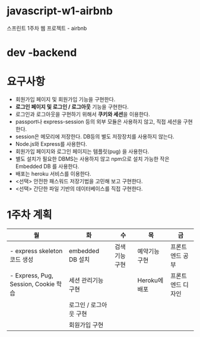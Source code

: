 # javascript-w1-airbnb

스프린트 1주차 웹 프로젝트 - airbnb

# dev -backend


# 요구사항

* 회원가입 페이지 및 회원가입 기능을 구현한다.
* **로그인 페이지 및 로그인 / 로그아웃** 기능을 구현한다.
* 로그인과 로그아웃을 구현하기 위해서 **쿠키와 세션**을 이용한다.
* passport나 express-session 등의 외부 모듈은 사용하지 않고, 직접 세션을 구현한다.
* session은 메모리에 저장한다. DB등의 별도 저장장치를 사용하지 않는다.
* Node.js와 Express를 사용한다.
* 회원가입 페이지와 로그인 페이지는 템플릿(pug) 을 사용한다.
* 별도 설치가 필요한 DBMS는 사용하지 않고 npm으로 설치 가능한 작은 Embedded DB 를 사용한다.
* 배포는 heroku 서비스를 이용한다.
* <선택> 안전한 패스워드 저장기법을 고민해 보고 구현한다.
* <선택> 간단한 파일 기반의 데이터베이스를 직접 구현한다.


# 1주차 계획


| 월 | 화 | 수 | 목 | 금 |
| - | - | - | - | - |
| - express skeleton 코드 생성 | embedded DB 설치 | 검색 기능 구현 | 예약기능 구현 | 프론트엔드 공부 |
| - Express, Pug, Session, Cookie 학습 | 세션 관리기능 구현 |   | Heroku에 배포 | 프론트엔드 디자인 |
|   | 로그인 / 로그아웃 구현 |   |   |   |
|   | 회원가입 구현 |   |   |   |
